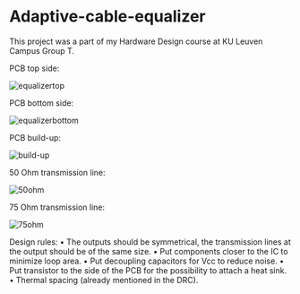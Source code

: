 # Adaptive-cable-equalizer
This project was a part of my Hardware Design course at KU Leuven Campus Group T.

PCB top side:

![equalizertop](https://github.com/jnematli/Adaptive-cable-equalizer/assets/159630451/99c5c5fd-23aa-424a-a9d3-805caf72397d)

PCB bottom side:

![equalizerbottom](https://github.com/jnematli/Adaptive-cable-equalizer/assets/159630451/df6eec73-691e-4dda-ac43-8a777c95b3dc)

PCB build-up:

![build-up](https://github.com/jnematli/Adaptive-cable-equalizer/assets/159630451/ee0155b9-3ddb-42c2-bf79-70c1b82f9679)

50 Ohm transmission line:

![50ohm](https://github.com/jnematli/Adaptive-cable-equalizer/assets/159630451/c35ae1a7-92aa-4136-9f60-a51dc8747b9b)

75 Ohm transmission line:

![75ohm](https://github.com/jnematli/Adaptive-cable-equalizer/assets/159630451/0eb72c0f-7151-4ec8-a544-0889e5ec9637)

Design rules:
•	The outputs should be symmetrical, the transmission lines at the output should be of the same size.
•	Put components closer to the IC to minimize loop area.
•	Put decoupling capacitors for Vcc to reduce noise.
•	Put transistor to the side of the PCB for the possibility to attach a heat sink.
•	Thermal spacing (already mentioned in the DRC).
